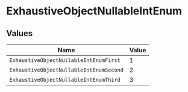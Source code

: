 # ExhaustiveObjectNullableIntEnum


## Values

| Name                                    | Value                                   |
| --------------------------------------- | --------------------------------------- |
| `ExhaustiveObjectNullableIntEnumFirst`  | 1                                       |
| `ExhaustiveObjectNullableIntEnumSecond` | 2                                       |
| `ExhaustiveObjectNullableIntEnumThird`  | 3                                       |